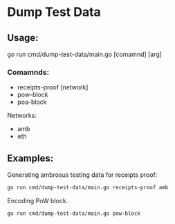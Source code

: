 # Dump Test Data

## Usage:

go run cmd/dump-test-data/main.go [comamnd] [arg]

### Comamnds:
+ receipts-proof [network]
+ pow-block
+ poa-block

Networks:
+ amb
+ eth

## Examples:
Generating ambrosus testing data for receipts proof:
```sh
go run cmd/dump-test-data/main.go receipts-proof amb
```
Encoding PoW block.
```sh
go run cmd/dump-test-data/main.go pow-block
```